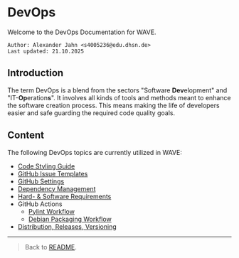 # DevOps

Welcome to the DevOps Documentation for WAVE.

```
Author: Alexander Jahn <s4005236@edu.dhsn.de>
Last updated: 21.10.2025
```

## Introduction

The term DevOps is a blend from the sectors "Software **Dev**elopment" and "IT-**Op**eration**s**". It involves all kinds of tools and methods meant to enhance the software creation process. This means making the life of developers easier and safe guarding the required code quality goals.

## Content

The following DevOps topics are currently utilized in WAVE:

- [Code Styling Guide](CODE_STYLING.md)
- [GitHub Issue Templates](GITHUB_TEMPLATES.md)
- [GitHub Settings](GITHUB_SETTINGS.md)
- [Dependency Management](DEPENDENCY_MANAGEMENT.md)
- [Hard- & Software Requirements](REQUIREMENTS.md)
- GitHub Actions
    - [Pylint Workflow](GITHUB_ACTION_PYLINT.md)
    - [Debian Packaging Workflow](GITHUB_ACTION_RELEASE.md)
- [Distribution, Releases, Versioning](DISTRIBUTION.md)

---

> Back to [README](../../README.md).
